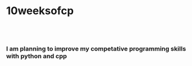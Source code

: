 <h1> 10weeksofcp</h1>
<br/><br/>
<h3>I am planning to improve my competative programming skills with python and cpp</h3>


